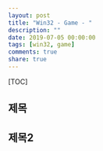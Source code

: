 ```yaml
---
layout: post
title: "Win32 - Game - "
description: ""
date: 2019-07-05 00:00:00
tags: [win32, game]
comments: true
share: true
---
```


[TOC]

## 제목

## 제목2

